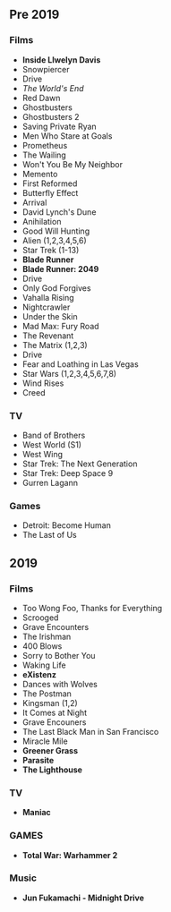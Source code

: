 ## Pre 2019

### Films
   - **Inside Llwelyn Davis**
   - Snowpiercer
   - Drive
   - *The World's End*
   - Red Dawn
   - Ghostbusters
   - Ghostbusters 2
   - Saving Private Ryan
   - Men Who Stare at Goals
   - Prometheus
   - The Wailing
   - Won't You Be My Neighbor
   - Memento
   - First Reformed
   - Butterfly Effect
   - Arrival
   - David Lynch's Dune
   - Anihilation 
   - Good Will Hunting
   - Alien (1,2,3,4,5,6)
   - Star Trek (1-13)
   - **Blade Runner**
   - **Blade Runner: 2049**
   - Drive
   - Only God Forgives
   - Vahalla Rising
   - Nightcrawler
   - Under the Skin
   - Mad Max: Fury Road
   - The Revenant
   - The Matrix (1,2,3)
   - Drive
   - Fear and Loathing in Las Vegas
   - Star Wars (1,2,3,4,5,6,7,8)
   - Wind Rises
   - Creed

### TV
   - Band of Brothers
   - West World (S1)
   - West Wing 
   - Star Trek: The Next Generation
   - Star Trek: Deep Space 9
   - Gurren Lagann

### Games
   - Detroit: Become Human
   - The Last of Us

   
## 2019

### Films
   - Too Wong Foo, Thanks for Everything
   - Scrooged
   - Grave Encounters
   - The Irishman
   - 400 Blows
   - Sorry to Bother You
   - Waking Life
   - **eXistenz**
   - Dances with Wolves
   - The Postman
   - Kingsman (1,2)
   - It Comes at Night
   - Grave Encouners
   - The Last Black Man in San Francisco
   - Miracle Mile
   - **Greener Grass**
   - **Parasite**
   - **The Lighthouse**

### TV
   - **Maniac**

### GAMES
   - **Total War: Warhammer 2**

### Music
   - **Jun Fukamachi - Midnight Drive**